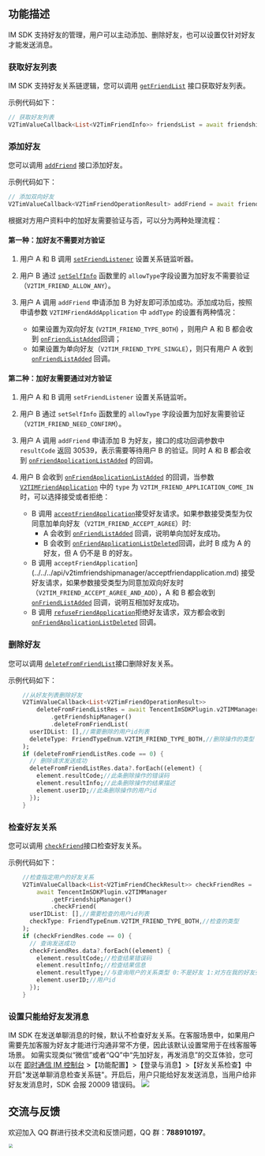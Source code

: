 ## 功能描述
IM SDK 支持好友的管理，用户可以主动添加、删除好友，也可以设置仅针对好友才能发送消息。

### 获取好友列表
IM SDK 支持好友关系链逻辑，您可以调用 [`getFriendList`](../../../api/v2timfriendshipmanager/getfriendlist.md) 接口获取好友列表。

示例代码如下：


```dart
// 获取好友列表
V2TimValueCallback<List<V2TimFriendInfo>> friendsList = await friendshipManager.getFriendList();
```



### 添加好友
您可以调用 [`addFriend`](../../../api/v2timfriendshipmanager/addfriend.md) 接口添加好友。

示例代码如下：


```dart
// 添加双向好友
V2TimValueCallback<V2TimFriendOperationResult> addFriend = await friendshipManager.addFriend(userID: "userID",remark:"加好友的备注",addWording:"附言",addType:FriendTypeEnum.V2TIM_FRIEND_TYPE_BOTH);
```


根据对方用户资料中的加好友需要验证与否，可以分为两种处理流程：

#### 第一种：加好友不需要对方验证
1. 用户 A 和 B 调用 [`setFriendListener`](../../../api/v2timfriendshipmanager/setfriendlistener.md) 设置关系链监听器。

2. 用户 B 通过 [`setSelfInfo`](../../../api/v2timmanager/setselfinfo.md) 函数里的 `allowType`字段设置为加好友不需要验证（`V2TIM_FRIEND_ALLOW_ANY`）。

3. 用户 A 调用 `addFriend` 申请添加 B 为好友即可添加成功。添加成功后，按照申请参数 `V2TIMFriendAddApplication` 中 `addType` 的设置有两种情况：
   * 如果设置为双向好友 (`V2TIM_FRIEND_TYPE_BOTH`) ，则用户 A 和 B 都会收到 [`onFriendListAdded`](../../../api/callbacks/onfriendlistaddedcallback.md)回调；
   * 如果设置为单向好友（`V2TIM_FRIEND_TYPE_SINGLE`），则只有用户 A 收到 [`onFriendListAdded`](../../../api/callbacks/onfriendlistaddedcallback.md) 回调。


#### 第二种：加好友需要通过对方验证
1. 用户 A 和 B 调用 `setFriendListener` 设置关系链监听。

2. 用户 B 通过 `setSelfInfo` 函数里的 `allowType` 字段设置为加好友需要验证（`V2TIM_FRIEND_NEED_CONFIRM`）。 
   
3. 用户 A 调用  `addFriend` 申请添加 B 为好友，接口的成功回调参数中 `resultCode` 返回 30539，表示需要等待用户 B 的验证。同时 A 和 B 都会收到 [`onFriendApplicationListAdded`](../../../api/callbacks/onfriendapplicationlistaddedcallback.md) 的回调。
   
4. 用户 B 会收到 [`onFriendApplicationListAdded`](../../../api/callbacks/onfriendapplicationlistaddedcallback.md) 的回调，当参数 [`V2TIMFriendApplication`](../../../api/guan-jian-lei/user/v2timfriendapplication.md) 中的 `type` 为 `V2TIM_FRIEND_APPLICATION_COME_IN` 时，可以选择接受或者拒绝：
    - B 调用 [`acceptFriendApplication`](../../../api/v2timfriendshipmanager/acceptfriendapplication.md)接受好友请求。如果参数接受类型为仅同意加单向好友（`V2TIM_FRIEND_ACCEPT_AGREE`）时:
      - A 会收到 [`onFriendListAdded`](../../../api/callbacks/onfriendlistaddedcallback.md) 回调，说明单向加好友成功。
      - B 会收到 [`onFriendApplicationListDeleted`](../../../api/callbacks/onfriendapplicationlistdeletedcallback.md)回调，此时 B 成为 A 的好友，但 A 仍不是 B 的好友。
    - B 调用 `acceptFriendApplication`](../../../api/v2timfriendshipmanager/acceptfriendapplication.md) 接受好友请求，如果参数接受类型为同意加双向好友时（`V2TIM_FRIEND_ACCEPT_AGREE_AND_ADD`），A 和 B 都会收到 [`onFriendListAdded`](../../../api/callbacks/onfriendlistaddedcallback.md) 回调，说明互相加好友成功。
    - B 调用 [`refuseFriendApplication`](../../../api/v2timfriendshipmanager/refusefriendapplication.md)拒绝好友请求，双方都会收到 [`onFriendApplicationListDeleted`](../../../api/callbacks/onfriendapplicationlistdeletedcallback.md) 回调。


### 删除好友
您可以调用 [`deleteFromFriendList`](../../../api/v2timfriendshipmanager/deletefromfriendlist.md)接口删除好友关系。

示例代码如下：

```dart
    //从好友列表删除好友
    V2TimValueCallback<List<V2TimFriendOperationResult>>
        deleteFromFriendListRes = await TencentImSDKPlugin.v2TIMManager
            .getFriendshipManager()
            .deleteFromFriendList(
      userIDList: [],//需要删除的用户id列表
      deleteType: FriendTypeEnum.V2TIM_FRIEND_TYPE_BOTH,//删除操作的类型
    );
    if (deleteFromFriendListRes.code == 0) {
      // 删除请求发送成功
      deleteFromFriendListRes.data?.forEach((element) {
        element.resultCode;//此条删除操作的错误码
        element.resultInfo;//此条删除操作的结果描述
        element.userID;//此条删除操作的用户id
      });
    }
```



### 检查好友关系
您可以调用 [`checkFriend`](../../../api/v2timfriendshipmanager/checkfriend.md)接口检查好友关系。

示例代码如下：

```dart
    //检查指定用户的好友关系
    V2TimValueCallback<List<V2TimFriendCheckResult>> checkFriendRes =
        await TencentImSDKPlugin.v2TIMManager
            .getFriendshipManager()
            .checkFriend(
      userIDList: [],//需要检查的用户id列表
      checkType: FriendTypeEnum.V2TIM_FRIEND_TYPE_BOTH,//检查的类型
    );
    if (checkFriendRes.code == 0) {
      // 查询发送成功
      checkFriendRes.data?.forEach((element) {
        element.resultCode;//检查结果错误码
        element.resultInfo;//检查结果信息
        element.resultType;//与查询用户的关系类型 0:不是好友 1:对方在我的好友列表中 2:我在对方的好友列表中 3:互为好友
        element.userID;//用户id
      });
    }
```


### 设置只能给好友发消息
IM SDK 在发送单聊消息的时候，默认不检查好友关系。在客服场景中，如果用户需要先加客服为好友才能进行沟通非常不方便，因此该默认设置常用于在线客服等场景。
如需实现类似“微信”或者“QQ”中“先加好友，再发消息”的交互体验，您可以在 [即时通信 IM 控制台](https://console.cloud.tencent.com/im) >【功能配置】>【登录与消息】>【好友关系检查】中开启"发送单聊消息检查关系链"。开启后，用户只能给好友发送消息，当用户给非好友发消息时，SDK 会报 20009 错误码。
![](https://main.qcloudimg.com/raw/395c4f35c09d029141fea043ee0f3a8f.png)

## 交流与反馈

欢迎加入 QQ 群进行技术交流和反馈问题，QQ 群：**788910197**。

<img style="width: 200px; max-width: inherit; zoom: 50%;" src="https://qcloudimg.tencent-cloud.cn/raw/f351a1640d265047db85ffab1cd086a7.png" />

